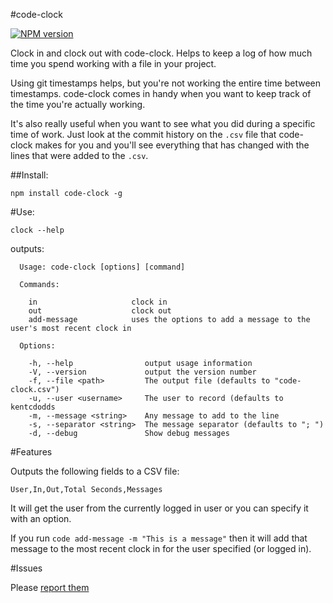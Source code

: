 #code-clock

[![NPM version](https://badge.fury.io/js/code-clock.png)](http://badge.fury.io/js/code-clock)

Clock in and clock out with code-clock. Helps to keep a log of how much time you spend working with a file in your project.

Using git timestamps helps, but you're not working the entire time between timestamps.
code-clock comes in handy when you want to keep track of the time you're actually working.

It's also really useful when you want to see what you did during a specific time of work.
Just look at the commit history on the `.csv` file that code-clock makes for you and you'll
see everything that has changed with the lines that were added to the `.csv`.

##Install:

`npm install code-clock -g`

#Use:

`clock --help`

outputs:

```
  Usage: code-clock [options] [command]

  Commands:

    in                     clock in
    out                    clock out
    add-message            uses the options to add a message to the user's most recent clock in

  Options:

    -h, --help                output usage information
    -V, --version             output the version number
    -f, --file <path>         The output file (defaults to "code-clock.csv")
    -u, --user <username>     The user to record (defaults to kentcdodds
    -m, --message <string>    Any message to add to the line
    -s, --separator <string>  The message separator (defaults to "; ")
    -d, --debug               Show debug messages
```

#Features

Outputs the following fields to a CSV file:

```
User,In,Out,Total Seconds,Messages
```

It will get the user from the currently logged in user or you can specify it with an option.

If you run `code add-message -m "This is a message"` then it will add that message to the most recent
clock in for the user specified (or logged in).

#Issues

Please [report them](http://github.com/kentcdodds/code-clock/issues)
